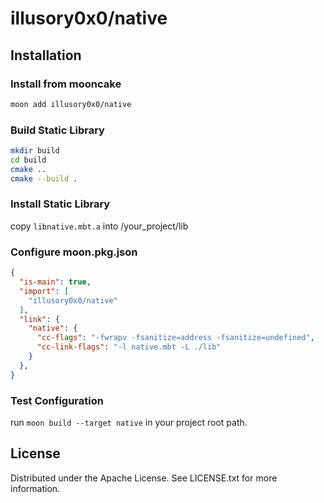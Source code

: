 # illusory0x0/native

## Installation


### Install from mooncake

```bash
moon add illusory0x0/native
```

### Build Static Library

```bash
mkdir build
cd build
cmake ..
cmake --build .
```

### Install Static Library

copy `libnative.mbt.a` into /your_project/lib

### Configure moon.pkg.json

```json 
{
  "is-main": true,
  "import": [
    "illusory0x0/native"
  ],
  "link": {
    "native": {
      "cc-flags": "-fwrapv -fsanitize=address -fsanitize=undefined",
      "cc-link-flags": "-l native.mbt -L ./lib"
    }
  },
}
```

### Test Configuration

run `moon build --target native` in your project root path.

## License

Distributed under the Apache License. See LICENSE.txt for more information.